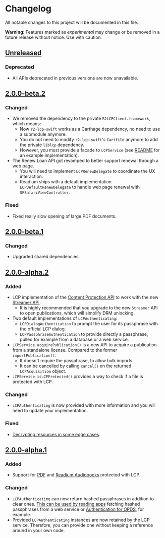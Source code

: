 # Changelog

All notable changes to this project will be documented in this file.

**Warning:** Features marked as *experimental* may change or be removed in a future release without notice. Use with caution.

## [Unreleased]

### Deprecated

* All APIs deprecated in previous versions are now unavailable.


## [2.0.0-beta.2]

### Changed

* We removed the dependency to the private `R2LCPClient.framework`, which means:
    * Now `r2-lcp-swift` works as a Carthage dependency, no need to use a submodule anymore.
    * You do not need to modify `r2-lcp-swift`'s `Cartfile` anymore to add the private `liblcp` dependency.
    * However, you must provide a facade to `LCPService` (see [README](README.md) for an example implementation).
* The Renew Loan API got revamped to better support renewal through a web page.
    * You will need to implement `LCPRenewDelegate` to coordinate the UX interaction.
    * Readium ships with a default implementation `LCPDefaultRenewDelegate` to handle web page renewal with `SFSafariViewController`.

### Fixed

* Fixed really slow opening of large PDF documents.


## [2.0.0-beta.1]

### Changed

* Upgraded shared dependencies.


## [2.0.0-alpha.2]

### Added

* LCP implementation of the [Content Protection API](https://readium.org/architecture/proposals/006-content-protection) to work with the new [Streamer API](https://readium.org/architecture/proposals/005-streamer-api).
  * It is highly recommended that you upgrade to the new `Streamer` API to open publications, which will simplify DRM unlocking.
* Two default implementations of `LCPAuthenticating`:
  * `LCPDialogAuthentication` to prompt the user for its passphrase with the official LCP dialog.
  * `LCPPassphraseAuthentication` to provide directly a passphrase, pulled for example from a database or a web service.
* `LCPService.acquirePublication()` is a new API to acquire a publication from a standalone license. Compared to the former `importPublication()`:
  * It doesn't require the passphrase, to allow bulk imports.
  * It can be cancelled by calling `cancel()` on the returned `LCPAcquisition` object.
* `LCPService.isLCPProtected()` provides a way to check if a file is protected with LCP.

### Changed

* `LCPAuthenticating` is now provided with more information and you will need to update your implementation.

### Fixed

* [Decrypting resources in some edge cases](https://github.com/readium/r2-lcp-swift/pull/94).


## [2.0.0-alpha.1]

### Added

* Support for [PDF](https://readium.org/lcp-specs/notes/lcp-for-pdf.html) and [Readium Audiobooks](https://readium.org/lcp-specs/notes/lcp-for-audiobooks.html) protected with LCP.

### Changed

* `LCPAuthenticating` can now return hashed passphrases in addition to clear ones. [This can be used by reading apps](https://github.com/readium/r2-lcp-swift/pull/75) fetching hashed passphrases from a web service or [Authentication for OPDS](https://readium.org/lcp-specs/notes/lcp-key-retrieval.html), for example.
* Provided `LCPAuthenticating` instances are now retained by the LCP service. Therefore, you can provide one without keeping a reference around in your own code.


[unreleased]: https://github.com/readium/r2-lcp-swift/compare/master...HEAD
[2.0.0-alpha.1]: https://github.com/readium/r2-lcp-swift/compare/1.2.3...2.0.0-alpha.1
[2.0.0-alpha.2]: https://github.com/readium/r2-lcp-swift/compare/2.0.0-alpha.1...2.0.0-alpha.2
[2.0.0-beta.1]: https://github.com/readium/r2-lcp-swift/compare/2.0.0-alpha.2...2.0.0-beta.1
[2.0.0-beta.2]: https://github.com/readium/r2-lcp-swift/compare/2.0.0-beta.1...2.0.0-beta.2
